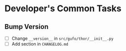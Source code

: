 # Developer's Common  Tasks

## Bump Version

* [ ] Change `__version__` in `src/gufo/thor/__init__.py`
* [ ] Add section in `CHANGELOG.md`
